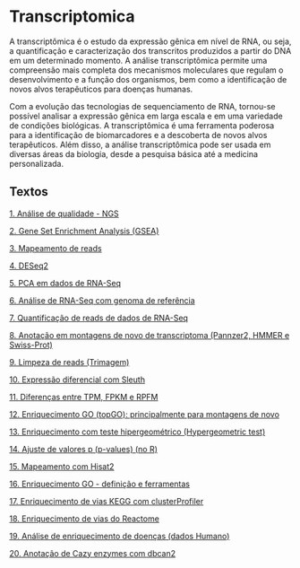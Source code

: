 # Transcriptomica

A transcriptômica é o estudo da expressão gênica em nível de RNA, ou seja, a quantificação e caracterização dos transcritos produzidos a partir do DNA em um determinado momento. A análise transcriptômica permite uma compreensão mais completa dos mecanismos moleculares que regulam o desenvolvimento e a função dos organismos, bem como a identificação de novos alvos terapêuticos para doenças humanas.

Com a evolução das tecnologias de sequenciamento de RNA, tornou-se possível analisar a expressão gênica em larga escala e em uma variedade de condições biológicas. A transcriptômica é uma ferramenta poderosa para a identificação de biomarcadores e a descoberta de novos alvos terapêuticos. Além disso, a análise transcriptômica pode ser usada em diversas áreas da biologia, desde a pesquisa básica até a medicina personalizada. 

## Textos


[1. Análise de qualidade - NGS](https://github.com/lmigueel/Bioinformatica/wiki/An%C3%A1lise-de-qualidade---NGS)

[2. Gene Set Enrichment Analysis (GSEA)](https://github.com/lmigueel/Bioinformatica/wiki/Gene-Set-Enrichment-Analysis-(GSEA))

[3. Mapeamento de reads](https://github.com/lmigueel/Bioinformatica/wiki/Mapeamento-de-reads)

[4. DESeq2](https://github.com/lmigueel/Bioinformatica/wiki/DESeq2)

[5. PCA em dados de RNA-Seq](https://github.com/lmigueel/Bioinformatica/wiki/PCA--(Principal-Component-Analysis)-em-dados-de-RNA-Seq)

[6. Análise de RNA-Seq com genoma de referência](https://github.com/lmigueel/Bioinformatica/wiki/An%C3%A1lise-de-RNA-Seq-com-genoma-de-refer%C3%AAncia)

[7. Quantificação de reads de dados de RNA-Seq](https://github.com/lmigueel/Bioinformatica/wiki/Quantifica%C3%A7%C3%A3o-de-reads-de-dados-de-RNA-Seq)

[8. Anotação em montagens de novo de transcriptoma (Pannzer2, HMMER e Swiss-Prot)](https://github.com/lmigueel/Bioinformatica/wiki/Anota%C3%A7%C3%A3o-em-montagens-de-novo-de-transcriptoma-(Pannzer2,-HMMER--e-SwissProt))

[9. Limpeza de reads (Trimagem)](https://github.com/lmigueel/Bioinformatica/wiki/Limpeza-de-reads-(Trimagem))

[10. Expressão diferencial com Sleuth](https://github.com/lmigueel/Bioinformatica/wiki/Express%C3%A3o-diferencial-com-Sleuth)

[11. Diferenças entre TPM, FPKM e RPFM](https://github.com/lmigueel/Bioinformatica/wiki/Diferen%C3%A7as-entre-TPM,-FPKM-e-RPFM)

[12. Enriquecimento GO (topGO): principalmente para montagens de novo](https://github.com/lmigueel/Bioinformatica/wiki/Enriquecimento-GO-(topGO):-principalmente-para-montagens-de-novo)

[13. Enriquecimento com teste hipergeométrico (Hypergeometric test)](https://github.com/lmigueel/Bioinformatica/wiki/Enriquecimento-com-teste-hipergeom%C3%A9trico-(Hypergeometric-test))

[14. Ajuste de valores p (p-values) (no R)](https://github.com/lmigueel/Bioinformatica/wiki/Ajuste-de-valores--p-(pvalues)-(no-R))

[15. Mapeamento com Hisat2](https://github.com/lmigueel/Bioinformatica/wiki/Mapenando-reads---HISAT2)

[16. Enriquecimento GO - definição e ferramentas](https://github.com/lmigueel/Bioinformatica/wiki/Enriquecimento-GO---defini%C3%A7%C3%A3o-e-ferramentas)

[17. Enriquecimento de vias KEGG com clusterProfiler](https://github.com/lmigueel/Bioinformatica/wiki/Enriquecimento-de-vias-KEGG--com--clusterProfiler)

[18. Enriquecimento de vias do Reactome](https://github.com/lmigueel/Bioinformatica/wiki/Enriquecimento-de-vias-do-Reactome)

[19. Análise de enriquecimento de doenças (dados Humano)](https://github.com/lmigueel/Bioinformatica/wiki/An%C3%A1lise-de-enriquecimento-de-doen%C3%A7as-(Disease-enrichment-analysis))

[20. Anotação de Cazy enzymes com dbcan2](https://github.com/lmigueel/Bioinformatica/wiki/dbcan2:-Anota%C3%A7%C3%A3o-de-CAZy-enzimas--(Carbohydrate-Active-enZYmes-Database))
